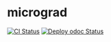 # micrograd

[![CI Status](https://github.com/mbarbin/micrograd/workflows/ci/badge.svg)](https://github.com/mbarbin/micrograd/actions/workflows/ci.yml)
[![Deploy odoc Status](https://github.com/mbarbin/micrograd/workflows/deploy-odoc/badge.svg)](https://github.com/mbarbin/micrograd/actions/workflows/deploy-odoc.yml)